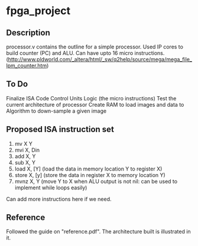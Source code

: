 # fpga_project

## Description 
processor.v contains the outline for a simple processor. 
Used IP cores to build counter (PC) and ALU. Can have upto 16 micro instructions. 
(http://www.pldworld.com/_altera/html/_sw/q2help/source/mega/mega_file_lpm_counter.htm)

## To Do
Finalize ISA
Code Control Units Logic (the micro instructions)
Test the current architecture of processor
Create RAM to load images and data to
Algorithm to down-sample a given image

## Proposed ISA instruction set
1) mv X Y
2) mvi X, Din
3) add X, Y
4) sub X, Y
5) load X, [Y]  (load the data in memory location Y to register X)
6) store X, [y] (store the data in register X to memory location Y)
7) mvnz X, Y (move Y to X when ALU output is not nil: can be used to implement while loops easily)

Can add more instructions here if we need. 

## Reference
Followed the guide on "reference.pdf". The architecture built is illustrated in it. 